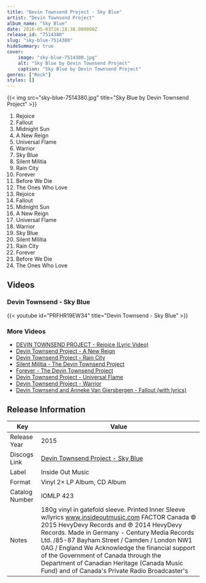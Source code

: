 ```yaml
---
title: "Devin Townsend Project - Sky Blue"
artist: "Devin Townsend Project"
album_name: "Sky Blue"
date: 2016-05-03T16:18:38.000000Z
release_id: "7514380"
slug: "sky-blue-7514380"
hideSummary: true
cover:
    image: "sky-blue-7514380.jpg"
    alt: "Sky Blue by Devin Townsend Project"
    caption: "Sky Blue by Devin Townsend Project"
genres: ["Rock"]
styles: []
---
```


{{< img src="sky-blue-7514380.jpg" title="Sky Blue by Devin Townsend Project" >}}

<!-- section break -->

1. Rejoice
2. Fallout
3. Midnight Sun
4. A New Reign
5. Universal Flame
6. Warrior
7. Sky Blue
8. Silent Militia
9. Rain City
10. Forever
11. Before We Die
12. The Ones Who Love
13. Rejoice
14. Fallout
15. Midnight Sun
16. A New Reign
17. Universal Flame
18. Warrior
19. Sky Blue
20. Silent Militia
21. Rain City
22. Forever
23. Before We Die
24. The Ones Who Love

<!-- section break -->




## Videos
### Devin Townsend - Sky Blue
{{< youtube id="PRFHR19EW34" title="Devin Townsend - Sky Blue" >}}<br>

### More Videos

- [DEVIN TOWNSEND PROJECT - Rejoice (Lyric Video)](https://www.youtube.com/watch?v=pCNx6vs7c2Y)
- [Devin Townsend Project - A New Reign](https://www.youtube.com/watch?v=BEKd6fzmGE0)
- [Devin Townsend Project - Rain City](https://www.youtube.com/watch?v=hGwKNj5jwfA)
- [Silent Militia - The Devin Townsend Project](https://www.youtube.com/watch?v=zGCWq9sylao)
- [Forever - The Devin Townsend Project](https://www.youtube.com/watch?v=xxzrGzdMPFg)
- [Devin Townsend Project - Universal Flame](https://www.youtube.com/watch?v=xZ8Xt4CV2qQ)
- [Devin Townsend Project - Warrior](https://www.youtube.com/watch?v=slr_xGSklqU)
- [Devin Townsend and Anneke Van Giersbergen - Fallout (with lyrics)](https://www.youtube.com/watch?v=p4rOf7jRrtA)


## Release Information
|  Key           | Value                                                |
| ---------------| ---------------------------------------------------- |
| Release Year   | 2015                                   |
| Discogs Link   | [Devin Townsend Project - Sky Blue](https://www.discogs.com/release/7514380-Devin-Townsend-Project-Sky-Blue) |
| Label          | Inside Out Music |
| Format         | Vinyl 2× LP Album, CD Album |
| Catalog Number | IOMLP 423 |
| Notes | 180g vinyl in gatefold sleeve. Printed Inner Sleeve w/lyrics  www.insideoutmusic.com FACTOR Canada  © 2015 HevyDevy Records and ℗ 2014 HevyDevy Records.  Made in Germany - Century Media Records Ltd. /85-87 Bayham Street / Camden / London NW1 0AG / England  We Acknowledge the financial support of the Government of Canada through the Department of Canadian Heritage (Canada Music Fund) and of Canada's Private Radio Broadcaster's |